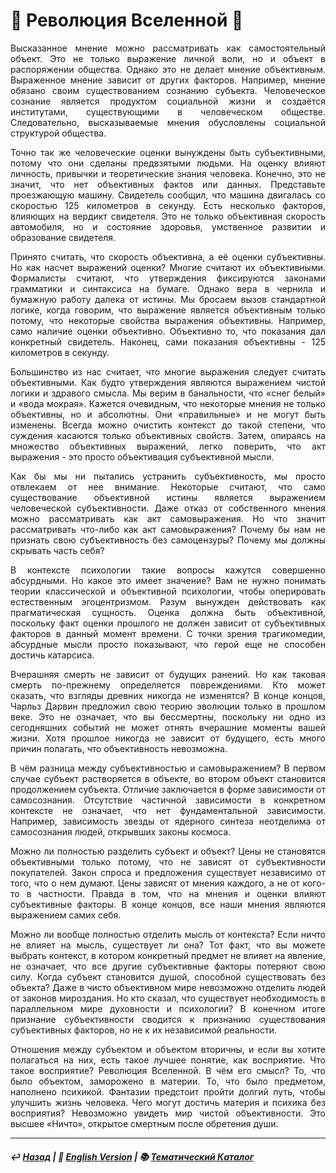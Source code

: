 # 🌌 Революция Вселенной 🌌

<p align="justify">Высказанное мнение можно рассматривать как самостоятельный объект. Это не только выражение личной воли, но и объект в распоряжении общества. Однако это не делает мнение объективным. Выраженное мнение зависит от других факторов. Например, мнение обязано своим существованием сознанию субъекта. Человеческое сознание является продуктом социальной жизни и создаётся институтами, существующими в человеческом обществе. Следовательно, высказываемые мнения обусловлены социальной структурой общества.</p>

<p align="justify">Точно так же человеческие оценки вынуждены быть субъективными, потому что они сделаны предвзятыми людьми. На оценку влияют личность, привычки и теоретические знания человека. Конечно, это не значит, что нет объективных фактов или данных. Представьте проезжающую машину. Свидетель сообщил, что машина двигалась со скоростью 125 километров в секунду. Есть несколько факторов, влияющих на вердикт свидетеля. Это не только объективная скорость автомобиля, но и состояние здоровья, умственное развитии и образование свидетеля.</p>

<p align="justify">Принято считать, что скорость объективна, а её оценки субъективны. Но как насчет выражений оценки? Многие считают их объективными. Формалисты считают, что утверждения фиксируются законами грамматики и синтаксиса на бумаге. Однако вера в чернила и бумажную работу далека от истины. Мы бросаем вызов стандартной логике, когда говорим, что выражение является объективным только потому, что некоторые свойства выражения объективны. Например, само наличие оценки объективно. Объективно то, что показания дал конкретный свидетель. Наконец, сами показания объективны - 125 километров в секунду.</p>

<p align="justify">Большинство из нас считает, что многие выражения следует считать объективными. Как будто утверждения являются выражением чистой логики и здравого смысла. Мы верим в банальности, что «снег белый» и «вода мокрая». Кажется очевидным, что некоторые мнения не только объективны, но и абсолютны. Они «правильные» и не могут быть изменены. Всегда можно очистить контекст до такой степени, что суждения касаются только объективных свойств. Затем, опираясь на множество объективных выражений, легко поверить, что акт выражения - это просто объективация субъективной мысли.</p>

<p align="justify">Как бы мы ни пытались устранить субъективность, мы просто отвлекаем от нее внимание. Некоторые считают, что само существование объективной истины является выражением человеческой субъективности. Даже отказ от собственного мнения можно рассматривать как акт самовыражения. Но что значит рассматривать что-либо как акт самовыражения? Почему бы нам не признать свою субъективность без самоцензуры? Почему мы должны скрывать часть себя?</p>

<p align="justify">В контексте психологии такие вопросы кажутся совершенно абсурдными. Но какое это имеет значение? Вам не нужно понимать теории классической и объективной психологии, чтобы оперировать естественным эгоцентризмом. Разум вынужден действовать как прагматическая сущность. Оценка должна быть объективной, поскольку факт оценки прошлого не должен зависит от субъективных факторов в данный момент времени. С точки зрения трагикомедии, абсурдные мысли просто показывают, что герой еще не способен достичь катарсиса.</p>

<p align="justify">Вчерашняя смерть не зависит от будущих ранений. Но как таковая смерть по-прежнему определяется повреждениями. Кто может сказать, что взгляды древних никогда не изменятся? В конце концов, Чарльз Дарвин предложил свою теорию эволюции только в прошлом веке. Это не означает, что вы бессмертны, поскольку ни одно из сегодняшних событий не может отнять вчерашние моменты вашей жизни. Хотя прошлое никогда не зависит от будущего, есть много причин полагать, что объективность невозможна.</p>
  
<p align="justify">В чём разница между субъективностью и самовыражением? В первом случае субъект растворяется в объекте, во втором объект становится продолжением субъекта. Отличие заключается в форме зависимости от самосознания. Отсутствие частичной зависимости в конкретном контексте не означает, что нет фундаментальной зависимости. Например, зависимость звезды от ядерного синтеза неотделима от самосознания людей, открывших законы космоса.</p>

<p align="justify">Можно ли полностью разделить субъект и объект? Цены не становятся объективными только потому, что не зависят от субъективности покупателей. Закон спроса и предложения существует независимо от того, что о нем думают. Цены зависят от мнения каждого, а не от кого-то в частности. Правда в том, что на мнения и оценки влияют субъективные факторы. В конце концов, все наши мнения являются выражением самих себя.</p>

<p align="justify">Можно ли вообще полностью отделить мысль от контекста? Если ничто не влияет на мысль, существует ли она? Тот факт, что вы можете выбрать контекст, в котором конкретный предмет не влияет на явление, не означает, что все другие субъективные факторы потеряют свою силу. Когда субъект становится душой, способной существовать без объекта? Даже в чисто объективном мире невозможно отделить людей от законов мироздания. Но кто сказал, что существует необходимость в параллельном мире духовности и психологии? В конечном итоге признание субъективности сводится к признанию существования субъективных факторов, но не к их независимой реальности.</p>

<p align="justify">Отношения между субъектом и объектом вторичны, и если вы хотите полагаться на них, есть такое лучшее понятие, как восприятие. Что такое восприятие? Революция Вселенной. В чём его смысл? То, что было объектом, заморожено в материи. То, что было предметом, наполнено психикой. Фантазии предстоит пройти долгий путь, чтобы улучшить жизнь человека. Чего могут достичь материя и психика без восприятия? Невозможно увидеть мир чистой объективности. Это высшее «Ничто», открытое смертным после обретения души.</p>

***

##### ↩️ [Назад](index-2.md) | 🗽 [English Version](universal_revolution.md) | 📚 [Тематический Каталог](index_2t.md)

